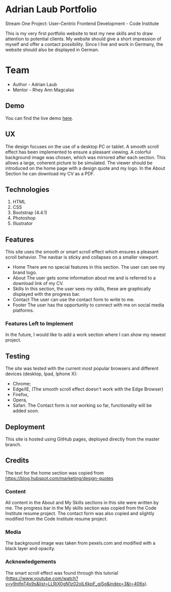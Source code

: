 # Adrian Laub Portfolio
Stream One Project: User-Centric Frontend Development - Code Institute

This is my very first portfolio website to test my new skills and to draw attention to potential clients.
My website should give a short impression of myself and offer a contact possibility. Since I live and work in Germany, the website should also be displayed in German.

# Team
* Author - Adrian Laub
* Mentor - Rhey Ann Magcalas

## Demo
You can find the live demo [here](https://lemon-squeezy.github.io/milestone-project-1/).

## UX
The design focuses on the use of a desktop PC or tablet. A smooth scroll effect has been implemented to ensure a pleasant viewing. A colorful background image was chosen, which was mirrored after each section. This allows a large, coherent picture to be simulated.
The viewer should be introduced on the home page with a design quote and my logo. In the About Section he can download my CV as a PDF.

## Technologies
1. HTML
2. CSS
3. Bootstrap (4.4.1)
4. Photoshop
5. Illustrator

## Features
This site uses the smooth or smart scroll effect which ensures a pleasant scroll behavior. The navbar is sticky and collapses on a smaller viewport.
* Home
There are no special features in this section. The user can see my brand logo.
* About
The user gets some information about me and is referred to a download link of my CV.
* Skills
In this section, the user sees my skills, these are graphically displayed with the progress bar.
* Contact
The user can use the contact form to write to me.
* Footer
The user has the opportunity to connect with me on social media platforms.

### Features Left to Implement
In the future, I would like to add a work section where I can show my newest project.

## Testing
The site was tested with the current most popular browsers and different devices (desktop, Ipad, Iphone X):
* Chrome;
* Edge/IE, (The smooth scroll effect doesn't work with the Edge Browser)
* Firefox,
* Opera,
* Safari.
The Contact form is not working so far, functionality will be added soon.

## Deployment
This site is hosted using GitHub pages, deployed directly from the master branch.

## Credits
The text for the home section was copied from https://blog.hubspot.com/marketing/design-quotes

### Content
All content in the About and My Skills sections in this site were written by me.
The progress bar in the My skills section was copied from the Code Institute resume project.
The contact form was also copied and slightly modified from the Code Institute resume project.

### Media
The background image was taken from pexels.com and modified with a black layer and opacity.

### Acknowledgements
The smart scroll effect was found through this tutorial (https://www.youtube.com/watch?v=y9nlfqT4s9s&list=LLRiX0gN1z02olL6kpF_gjSg&index=3&t=406s).
